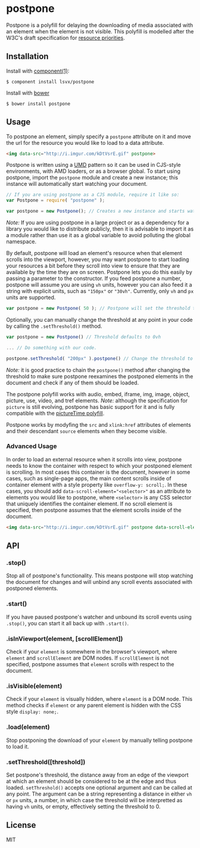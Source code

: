 
# postpone

  Postpone is a polyfill for delaying the downloading of media associated with an element when the element is not visible. This polyfill is modelled after the W3C's draft specification for [resource priorities](https://dvcs.w3.org/hg/webperf/raw-file/tip/specs/ResourcePriorities/Overview.html).

## Installation

  Install with [component(1)](http://component.io):

    $ component install lsvx/postpone

  Install with [bower](http://bower.io/)

    $ bower install postpone


## Usage

  To postpone an element, simply specify a `postpone` attribute on it and move the url for the resource you would like to load to a data attribute.

````html
<img data-src="http://i.imgur.com/kDtVsrE.gif" postpone>
````

  Postpone is written using a [UMD](https://github.com/umdjs/umd) pattern so it can be used in CJS-style environments, with AMD loaders, or as a browser global. To start using postpone, import the `postpone` module and create a new instance; this instance will automatically start watching your document.

````js
// If you are using postpone as a CJS module, require it like so:
var Postpone = require( "postpone" );

var postpone = new Postpone(); // Creates a new instance and starts watching the document.
````

*Note:*  If you are using postpone in a large project or as a dependency for a library you would like to distribute publicly, then it is advisable to import it as a module rather than use it as a global variable to avoid polluting the global namespace.

  By default, postpone will load an element's resource when that element scrolls into the viewport, however, you may want postpone to start loading your resources a bit before they scroll into view to ensure that they are available by the time they are on screen. Postpone lets you do this easily by passing a parameter to the constructor. If you feed postpone a number, postpone will assume you are using `vh` units, however you can also feed it a string with explicit units, such as `"150px"` or `"30vh"`. Currently, only `vh` and `px` units are supported.

````js
var postpone = new Postpone( 50 ); // Postpone will set the threshold to 50vh, or half a viewport.
````

Optionally, you can manually change the threshold at any point in your code by calling the `.setThreshold()` method.

````js
var postpone = new Postpone() // Threshold defaults to 0vh

... // Do something with our code.

postpone.setThreshold( "200px" ).postpone() // Change the threshold to 200px.
````

*Note:* it is good practice to chain the `postpone()` method after changing the threshold to make sure postpone reexamines the postponed elements in the document and check if any of them should be loaded.

  The postpone polyfill works with audio, embed, iframe, img, image, object, picture, use, video, and tref elements. *Note:* although the specification for `picture` is still evolving, postpone has basic support for it and is fully compatible with the [pictureTime polyfill](https://github.com/chuckcarpenter/picturetime).

  Postpone works by modyfing the `src` and `xlink:href` attributes of elements and their descendant `source` elements when they become visible.

### Advanced Usage
  In order to load an external resource when it scrolls into view, postpone needs to know the container with respect to which your postponed element is scrolling. In most cases this container is the document, however in some cases, such as single-page apps, the main content scrolls inside of container element with a style property like `overflow-y: scroll;`. In these cases, you should add `data-scroll-element="<selector>"` as an attribute to elements you would like to postpone, where `<selector>` is any CSS selector that uniquely identifies the container element. If no scroll element is specified, then postpone assumes that the element scrolls inside of the document.

````html
<img data-src="http://i.imgur.com/kDtVsrE.gif" postpone data-scroll-element="#wrapper">
````

## API

### .stop()
  Stop all of postpone's functionality. This means postpone will stop watching the document for changes and will unbind any scroll events associated with postponed elements.

### .start()
  If you have paused postpone's watcher and unbound its scroll events using `.stop()`, you can start it all back up with `.start()`.

### .isInViewport(element, [scrollElement])
  Check if your `element` is somewhere in the browser's viewport, where `element` and `scrollElement` are DOM nodes. If `scrollElement` is not specified, postpone assumes that `element` scrolls with respect to the document.

### .isVisible(element)
  Check if your `element` is visually hidden, where `element` is a DOM node. This method checks if `element` or any parent element is hidden with the CSS style `display: none;`.

### .load(element)
  Stop postponing the download of your `element` by manually telling postpone to load it.

### .setThreshold([threshold])
  Set postpone's threshold, the distance away from an edge of the viewport at which an element should be considered to be at the edge and thus loaded. `setThreshold()` accepts one optional argument and can be called at any point. The argument can be a string representing a distance in either `vh` or `px` units, a number, in which case the threshold will be interpretted as having `vh` units, or empty, effectively setting the threshold to 0.

## License

  MIT
